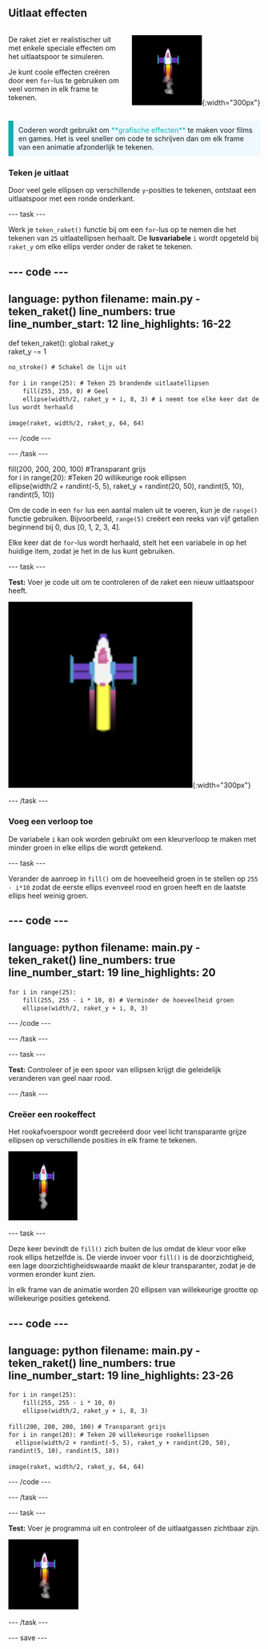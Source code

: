 ## Uitlaat effecten

<div style="display: flex; flex-wrap: wrap">
<div style="flex-basis: 200px; flex-grow: 1; margin-right: 15px;">

De raket ziet er realistischer uit met enkele speciale effecten om het uitlaatspoor te simuleren. 

Je kunt coole effecten creëren door een `for`-lus te gebruiken om veel vormen in elk frame te tekenen.

</div>
<div>

![De raket halverwege de vlucht met een uitlaatspoor.](images/flying_rocket.gif){:width="300px"}

</div>
</div>

<p style="border-left: solid; border-width:10px; border-color: #0faeb0; background-color: aliceblue; padding: 10px;">
Coderen wordt gebruikt om <span style="color: #0faeb0">**grafische effecten**</span> te maken voor films en games. Het is veel sneller om code te schrijven dan om elk frame van een animatie afzonderlijk te tekenen. </p>

### Teken je uitlaat

Door veel gele ellipsen op verschillende `y`-posities te tekenen, ontstaat een uitlaatspoor met een ronde onderkant.

--- task ---

Werk je `teken_raket()` functie bij om een `for`-lus op te nemen die het tekenen van `25` uitlaatellipsen herhaalt. De **lusvariabele** `i` wordt opgeteld bij `raket_y` om elke ellips verder onder de raket te tekenen.

--- code ---
---
language: python filename: main.py - teken_raket() line_numbers: true line_number_start: 12
line_highlights: 16-22
---

def teken_raket(): global raket_y   
raket_y -= 1   

    no_stroke() # Schakel de lijn uit
    
    for i in range(25): # Teken 25 brandende uitlaatellipsen
        fill(255, 255, 0) # Geel
        ellipse(width/2, raket_y + i, 8, 3) # i neemt toe elke keer dat de lus wordt herhaald
    
    image(raket, width/2, raket_y, 64, 64)


--- /code ---

--- /task ---

fill(200, 200, 200, 100) #Transparant grijs   
for i in range(20): #Teken 20 willikeurige rook ellipsen    
ellipse(width/2 + randint(-5, 5), raket_y + randint(20, 50), randint(5, 10), randint(5, 10))

Om de code in een `for` lus een aantal malen uit te voeren, kun je de `range()` functie gebruiken. Bijvoorbeeld, `range(5)` creëert een reeks van vijf getallen beginnend bij 0, dus [0, 1, 2, 3, 4].

Elke keer dat de `for`-lus wordt herhaald, stelt het een variabele in op het huidige item, zodat je het in de lus kunt gebruiken.

--- task ---

**Test:** Voer je code uit om te controleren of de raket een nieuw uitlaatspoor heeft.

![Een close-up van de raket met een uitlaatspoor.](images/rocket_exhaust.png){:width="300px"}

--- /task ---

### Voeg een verloop toe

De variabele `i` kan ook worden gebruikt om een kleurverloop te maken met minder groen in elke ellips die wordt getekend.

--- task ---

Verander de aanroep in `fill()` om de hoeveelheid groen in te stellen op `255 - i*10` zodat de eerste ellips evenveel rood en groen heeft en de laatste ellips heel weinig groen.

--- code ---
---
language: python filename: main.py - teken_raket() line_numbers: true line_number_start: 19
line_highlights: 20
---

    for i in range(25):
        fill(255, 255 - i * 10, 0) # Verminder de hoeveelheid groen
        ellipse(width/2, raket_y + i, 8, 3)

--- /code ---

--- /task ---

--- task ---

**Test:** Controleer of je een spoor van ellipsen krijgt die geleidelijk veranderen van geel naar rood.

--- /task ---

### Creëer een rookeffect

Het rookafvoerspoor wordt gecreëerd door veel licht transparante grijze ellipsen op verschillende posities in elk frame te tekenen.

![Een langzame animatie van het rookeffect.](images/rocket_smoke.gif)

--- task ---

Deze keer bevindt de `fill()` zich buiten de lus omdat de kleur voor elke rook ellips hetzelfde is. De vierde invoer voor `fill()` is de doorzichtigheid, een lage doorzichtigheidswaarde maakt de kleur transparanter, zodat je de vormen eronder kunt zien.

In elk frame van de animatie worden 20 ellipsen van willekeurige grootte op willekeurige posities getekend.

--- code ---
---
language: python filename: main.py - teken_raket() line_numbers: true line_number_start: 19
line_highlights: 23-26
---

    for i in range(25):
        fill(255, 255 - i * 10, 0)
        ellipse(width/2, raket_y + i, 8, 3)
    
    fill(200, 200, 200, 100) # Transparant grijs
    for i in range(20): # Teken 20 willekeurige rookellipsen
      ellipse(width/2 + randint(-5, 5), raket_y + randint(20, 50), randint(5, 10), randint(5, 10))
    
    image(raket, width/2, raket_y, 64, 64)

--- /code ---

--- /task ---

--- task ---

**Test:** Voer je programma uit en controleer of de uitlaatgassen zichtbaar zijn.

![Een animatie van de raket en het uitlaatspoor met toegevoegde rook.](images/rocket_exhaust_circles.gif)

--- /task ---

--- save ---
